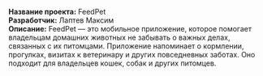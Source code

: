 **Название проекта:** FeedPet  
**Разработчик:** Лаптев Максим  
**Описание:** FeedPet — это мобильное приложение, которое помогает владельцам домашних животных не забывать о важных делах, связанных с их питомцами. Приложение напоминает о кормлении, прогулках, визитах к ветеринару и других повседневных заботах. Оно подходит для владельцев кошек, собак и других питомцев.
